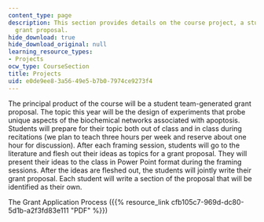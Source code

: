 ```yaml
---
content_type: page
description: This section provides details on the course project, a student team-generated
  grant proposal.
hide_download: true
hide_download_original: null
learning_resource_types:
- Projects
ocw_type: CourseSection
title: Projects
uid: e0de9ee8-3a56-49e5-b7b0-7974ce9273f4
---
```


The principal product of the course will be a student team-generated grant proposal. The topic this year will be the design of experiments that probe unique aspects of the biochemical networks associated with apoptosis. Students will prepare for their topic both out of class and in class during recitations (we plan to teach three hours per week and reserve about one hour for discussion). After each framing session, students will go to the literature and flesh out their ideas as topics for a grant proposal. They will present their ideas to the class in Power Point format during the framing sessions. After the ideas are fleshed out, the students will jointly write their grant proposal. Each student will write a section of the proposal that will be identified as their own.

The Grant Application Process ({{% resource_link cfb105c7-969d-dc80-5d1b-a2f3fd83e111 "PDF" %}})